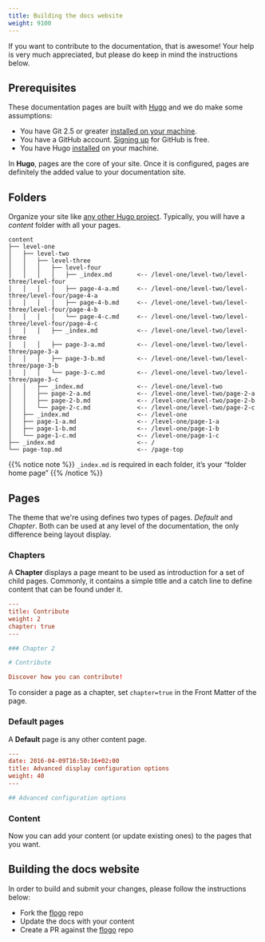 ```yaml
---
title: Building the docs website
weight: 9100
---
```


If you want to contribute to the documentation, that is awesome! Your help is very much appreciated, but please do keep in mind the instructions below.

## Prerequisites
These documentation pages are built with [Hugo](https://gethugo.io) and we do make some assumptions:

* You have Git 2.5 or greater [installed on your machine](https://git-scm.com/downloads).
* You have a GitHub account. [Signing up](https://github.com/join) for GitHub is free.
* You have Hugo [installed](https://gohugo.io/getting-started/quick-start/) on your machine.

In **Hugo**, pages are the core of your site. Once it is configured, pages are definitely the added value to your documentation site.

## Folders

Organize your site like [any other Hugo project](https://gohugo.io/content/organization/). Typically, you will have a *content* folder with all your pages.

    content
    ├── level-one 
    │   ├── level-two
    │   │   ├── level-three
    │   │   │   ├── level-four
    │   │   │   │   ├── _index.md       <-- /level-one/level-two/level-three/level-four
    │   │   │   │   ├── page-4-a.md     <-- /level-one/level-two/level-three/level-four/page-4-a
    │   │   │   │   ├── page-4-b.md     <-- /level-one/level-two/level-three/level-four/page-4-b
    │   │   │   │   └── page-4-c.md     <-- /level-one/level-two/level-three/level-four/page-4-c
    │   │   │   ├── _index.md           <-- /level-one/level-two/level-three
    │   │   │   ├── page-3-a.md         <-- /level-one/level-two/level-three/page-3-a
    │   │   │   ├── page-3-b.md         <-- /level-one/level-two/level-three/page-3-b
    │   │   │   └── page-3-c.md         <-- /level-one/level-two/level-three/page-3-c
    │   │   ├── _index.md               <-- /level-one/level-two
    │   │   ├── page-2-a.md             <-- /level-one/level-two/page-2-a
    │   │   ├── page-2-b.md             <-- /level-one/level-two/page-2-b
    │   │   └── page-2-c.md             <-- /level-one/level-two/page-2-c
    │   ├── _index.md                   <-- /level-one
    │   ├── page-1-a.md                 <-- /level-one/page-1-a
    │   ├── page-1-b.md                 <-- /level-one/page-1-b
    │   └── page-1-c.md                 <-- /level-one/page-1-c
    ├── _index.md                       <-- /
    └── page-top.md                     <-- /page-top

{{% notice note %}}
`_index.md` is required in each folder, it’s your “folder home page”
{{% /notice %}}

## Pages
The theme that we're using defines two types of pages. *Default* and *Chapter*. Both can be used at any level of the documentation, the only difference being layout display.
### Chapters
A **Chapter** displays a page meant to be used as introduction for a set of child pages. Commonly, it contains a simple title and a catch line to define content that can be found under it.
```toml
---
title: Contribute
weight: 2
chapter: true
---

### Chapter 2

# Contribute

Discover how you can contribute!
```
To consider a page as a chapter, set `chapter=true` in the Front Matter of the page.

### Default pages
A **Default** page is any other content page.

```toml
---
date: 2016-04-09T16:50:16+02:00
title: Advanced display configuration options
weight: 40
---

## Advanced configuration options
```

### Content
Now you can add your content (or update existing ones) to the pages that you want. 

## Building the docs website
In order to build and submit your changes, please follow the instructions below:

* Fork the [flogo](https://github.com/TIBCOSoftware/flogo) repo
* Update the docs with your content
* Create a PR against the [flogo](https://github.com/TIBCOSoftware/flogo) repo